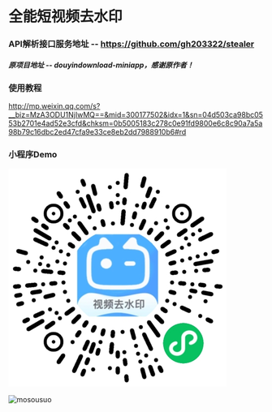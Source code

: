 # 全能短视频去水印
### API解析接口服务地址 -- https://github.com/gh203322/stealer

##### 原项目地址 -- douyindownload-miniapp，感谢原作者！

### 使用教程  
http://mp.weixin.qq.com/s?__biz=MzA3ODU1NjIwMQ==&mid=300177502&idx=1&sn=04d503ca98bc0553b2701e4ad52e3cfd&chksm=0b5005183c278c0e91fd9800e6c8c90a7a5a98b79c16dbc2ed47cfa9e33ce8eb2dd7988910b6#rd

### 小程序Demo
![mosousuo](pic_qocode.png)

![mosousuo](pic_effect.png)

